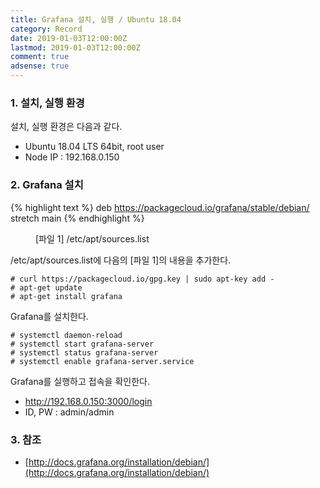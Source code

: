 ```yaml
---
title: Grafana 설치, 실행 / Ubuntu 18.04
category: Record
date: 2019-01-03T12:00:00Z
lastmod: 2019-01-03T12:00:00Z
comment: true
adsense: true
---
```


### 1. 설치, 실행 환경

설치, 실행 환경은 다음과 같다.
* Ubuntu 18.04 LTS 64bit, root user
* Node IP : 192.168.0.150

### 2. Grafana 설치

{% highlight text %}
deb https://packagecloud.io/grafana/stable/debian/ stretch main
{% endhighlight %}
<figure>
<figcaption class="caption">[파일 1] /etc/apt/sources.list</figcaption>
</figure>

/etc/apt/sources.list에 다음의 [파일 1]의 내용을 추가한다.

~~~
# curl https://packagecloud.io/gpg.key | sudo apt-key add -
# apt-get update
# apt-get install grafana
~~~

Grafana를 설치한다.

~~~
# systemctl daemon-reload
# systemctl start grafana-server
# systemctl status grafana-server
# systemctl enable grafana-server.service
~~~

Grafana를 실행하고 접속을 확인한다.
* http://192.168.0.150:3000/login
* ID, PW : admin/admin

### 3. 참조

* [http://docs.grafana.org/installation/debian/](http://docs.grafana.org/installation/debian/)
